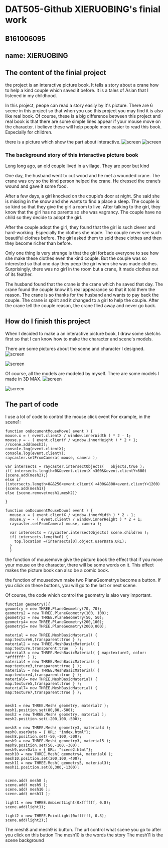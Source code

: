 # DAT505-Github XIERUOBING's finial work
## B161006095
## name: XIERUOBING


## The content of the finial project
  the project is an interactive picture book. It tells a story about a crane how to help a kind couple which saved it before. It is a tales of Asian that I listened in my childhood.

  In this project, peope can read a story easily by it's picture. There are 6 scene in this project so that when you use this project you may find it is also like real book. Of course, these is a big difference between this project and real book is that there are some simple lines appear if your mouse move on the character. i believe these will help people more easier to read this book. Especially for children.

  there is a picture which show the part about interactive.
  ![screen](https://github.com/yingyuelang/DAT505-Github/blob/master/finial%20project/images/1.png)
    ![screen](https://github.com/yingyuelang/DAT505-Github/blob/master/finial%20project/images/2.png)


### The background story of this interactive picture book
  Long long ago, an old couple lived in a village. They are poor but kind

  One day, the husband went to cut wood and he met a wounded crane. The crane was cry so the kind person helped the crane. He dressed the crane’s wound and gave it some food.

  After a few days, a girl knocked on the couple’s door at night. She said she is missing in the snow and she wants to find a place a sleep. The couple is so kind so that they give the girl a room to live.  After talking to the girl, they know that the girl has no parents so she was vagrancy. The couple have no child so they decide to adopt the girl.

  After the couple adopt the girl, they found that the girl is such clever and hard-working. Especially the clothes she made. The couple never see such beautiful clothes before. The girl asked them to sold these clothes and then they become richer than before.

  Only one thing is very strange is that the girl forbade everyone to see how she make these clothes even the kind couple. But the couple was so interested so that one day they peep the girl when she was made clothes. Surprisingly, there was no girl in the room but a crane, It made clothes out of its feather.

  The husband found that the crane is the crane which he saved that day. The crane found the couple know it’s real appearance so that it told them the reason. The crane is so thanks for the husband and wants to pay back the couple. The crane is spirit and it changed to a girl to help the couple. After the crane tell the couple reason, the crane flied away and never go back.


## How do I finish this project
  When I decided to make a an interactive picture book, I draw some sketchs first so that I can know how to make the character and scene's models.

  There are some pictures about the scene and character I designed.
  ![screen](https://github.com/yingyuelang/DAT505-Github/blob/master/finial%20project/images/3.png)

  ![screen](https://github.com/yingyuelang/DAT505-Github/blob/master/finial%20project/images/4.png)

  Of course, all the models are modeled by myself.
  There are some models I made in 3D MAX.
  ![screen](https://github.com/yingyuelang/DAT505-Github/blob/master/finial%20project/images/5.png)

  ![screen](https://github.com/yingyuelang/DAT505-Github/blob/master/finial%20project/images/6.png)

## The part of code
I use a lot of code to control the mouse click event
For example, in the scene1:



    function onDocumentMouseMove( event ) {
    mouse.x = ( event.clientX / window.innerWidth ) * 2 - 1;
    mouse.y = - ( event.clientY / window.innerHeight ) * 2 + 1;
    //scene.add(mesh3);
    console.log(event.clientX);
    console.log(event.clientY);
    raycaster.setFromCamera( mouse, camera );

    var intersects = raycaster.intersectObjects(   objects,true );
    if( intersects.length>0&&event.clientX <300&&event.clientY<600)
    {scene.add(mesh2);}
    else if
    (intersects.length>0&&250<event.clientX <400&&800<event.clientY<1200)
    {scene.add(mesh1)}
    else {scene.remove(mesh1,mesh2)}

    }

    function onDocumentMouseDown( event ) {
      mouse.x = ( event.clientX / window.innerWidth ) * 2 - 1;
      mouse.y = - ( event.clientY / window.innerHeight ) * 2 + 1;
      raycaster.setFromCamera( mouse, camera );

      var intersects = raycaster.intersectObjects( scene.children );
      if( intersects.length>0) {
        top.location =(intersects[0].object.userData.URL);
      }
      }


the function of mousemove give the picture book the effect that if you move your mouse on the
character, there will be some words on it. This effect makes the picture book can also be a comic book.

the function of mousedown make two PlaneGeometrys become a button. If you click on these buttons, you will go to the last or next scene.

Of course, the code which control the geometry is also very important.



    function geometry(){
    geometry = new THREE.PlaneGeometry(70, 70);
    geometry2 = new THREE.PlaneGeometry(100, 100);
    geometry3 = new THREE.PlaneGeometry(50, 50);
    geometry4= new THREE.PlaneGeometry(200,100);
    geometry5= new THREE.PlaneGeometry(2000,800);

    material = new THREE.MeshBasicMaterial( {  map:texture6,transparent:true } );
    material2 = new THREE.MeshBasicMaterial( { map:texture,transparent:true   } );
    material3 = new THREE.MeshBasicMaterial( { map:texture2, color: "#ffffff" } );
    material4 = new THREE.MeshBasicMaterial( { map:texture3,transparent:true } );
    material5 = new THREE.MeshBasicMaterial( { map:texture4,transparent:true } );
    material6= new THREE.MeshBasicMaterial( { map:texture5,transparent:true } );
    material7= new THREE.MeshBasicMaterial( {  map:texture7,transparent:true } );


    mesh1 = new THREE.Mesh( geometry, material7 );
    mesh1.position.set(80,80,-500);
    mesh2 = new THREE.Mesh( geometry, material );
    mesh2.position.set(-200,100,-500);

    mesh8 = new THREE.Mesh( geometry3, material4 );
    mesh8.userData = { URL: "index.html"};
    mesh8.position.set(-50,-100,-300);
    mesh9 = new THREE.Mesh( geometry3, material5 );
    mesh9.position.set(50,-100,-300);
    mesh9.userData = { URL: "scene2.html"};
    mesh10 = new THREE.Mesh( geometry4, material6 );
    mesh10.position.set(200,100,-400);
    mesh11 = new THREE.Mesh( geometry5, material3);
    mesh11.position.set(0,300,-1300);


    scene.add( mesh8 );
    scene.add( mesh9 );
    scene.add( mesh10 );
    scene.add( mesh11 );

    light1 = new THREE.AmbientLight(0xffffff, 0.8);
    scene.add(light1);

    light2 = new THREE.PointLight(0xffffff, 0.3);
    scene.add(light2);}



The mesh8 and mesh9 is button. The url control what scene you go to after you click on this button
The mesh10 is the words the story
The mesh11 is the scene background
